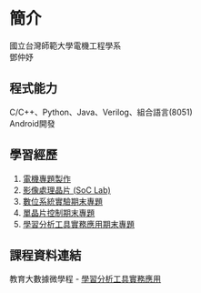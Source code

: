 # 簡介
國立台灣師範大學電機工程學系  
鄧仲妤

## 程式能力
C/C++、Python、Java、Verilog、組合語言(8051)  
Android開發

## 學習經歷
1. [電機專題製作](https://github.com/deng41075010h/EE/tree/main/ee%20project)
2. [影像處理晶片 (SoC Lab)](https://github.com/deng41075010h/EE/tree/main/Lab)
3. [數位系統實驗期末專題](https://github.com/deng41075010h/EE/tree/main/Digital%20System%20Lab)
4. [單晶片控制期末專題](https://github.com/deng41075010h/EE/tree/main/SingleChip%20Control)
5. [學習分析工具實務應用期末專題](https://github.com/deng41075010h/LAT/tree/main/final%20project)

## 課程資料連結
教育大數據微學程 - [學習分析工具實務應用](https://github.com/deng41075010h/LAT)

